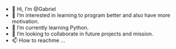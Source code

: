 - 👋 Hi, I’m @Gabriel
- 👀 I’m interested in learning to program better and also have more motivation.
- 🌱 I’m currently learning Python.
- 💞️ I’m looking to collaborate in future projects and mission.
- 📫 How to  reachme ...

<!---
05041994/05041994 is a ✨ special ✨ repository because its `README.md` (this file) appears on your GitHub profile.
You can click the Preview link to take a look at your changes.
--->
